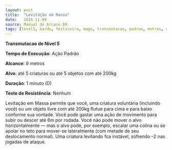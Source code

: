 ```yaml
---
layout: post
title:  "Levitação em Massa"
date:   2016-11-09
source: Manual do Arcano.80
tags: [level5, bardo, feiticeiro, mago, transmutacao, padrao, metros, criatura, objeto, minuto, nenhum]
---
```


**Transmutacao de Nível 5**

**Tempo de Execução**: Ação Padrão

**Alcance**: 9 metros

**Alvo**: até 5 criaturas ou até 5 objetos com até 200kg

**Duração**: 1 minuto (D)

**Teste de Resistência**: Nenhum

Levitação em Massa permite que você, uma criatura voluntária (incluindo você) ou um objeto livre com até 200kg ﬂutue para cima e para baixo conforme sua vontade. Você pode gastar uma ação de movimento para subir ou descer até 6m por rodada. Você não pode mover o alvo horizontalmente — mas o alvo pode, por exemplo,
escalar uma colina ou se apoiar no teto para mover-se lateralmente (com metade de seu deslocamento normal). Uma criatura levitando fca instável, sofrendo –2 nas jogadas de ataque.